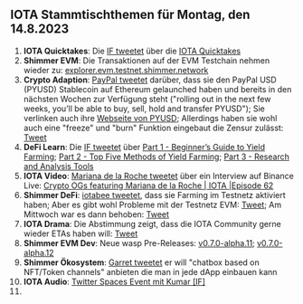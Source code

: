 ## IOTA Stammtischthemen für Montag, den 14.8.2023

1. **IOTA Quicktakes**: Die [IF tweetet](https://twitter.com/iota/status/1688475167989653505?s=20) über die [IOTA Quicktakes]()
2. **Shimmer EVM**: Die Transaktionen auf der EVM Testchain nehmen wieder zu: [explorer.evm.testnet.shimmer.network](https://explorer.evm.testnet.shimmer.network/)
3. **Crypto Adaption**: [PayPal tweetet](https://twitter.com/PayPal/status/1688552795278872576?s=20) darüber, dass sie den PayPal USD (PYUSD) Stablecoin auf Ethereum gelaunched haben und bereits in den nächsten Wochen zur Verfügung steht ("rolling out in the next few weeks, you’ll be able to buy, sell, hold and transfer PYUSD"); Sie verlinken auch ihre [Webseite von PYUSD](https://www.paypal.com/us/digital-wallet/manage-money/crypto/pyusd); Allerdings haben sie wohl auch eine "freeze" und "burn" Funktion eingebaut die Zensur zulässt: [Tweet](https://twitter.com/BTC_Culture/status/1688610579156516864?s=20)
4. **DeFi Learn**: Die [IF tweetet](https://twitter.com/iota/status/1688475179352043521?s=20) über [Part 1 - Beginner’s Guide to Yield Farming](https://blog.shimmer.network/beginners-guide-yield-farming-part-1/); [Part 2 - Top Five Methods of Yield Farming](https://blog.shimmer.network/beginners-guide-yield-farming-part-2/); [Part 3 - Research and Analysis Tools](https://blog.shimmer.network/beginners-guide-yield-farming-part-3/)
5. **IOTA Video**: [Mariana de la Roche tweetet](https://twitter.com/Marianadlrw/status/1688834267495682049?s=20) über ein Interview auf Binance Live: [Crypto OGs featuring Mariana de la Roche | IOTA |Episode 62](https://www.binance.com/en/live/video?roomId=2147215)
6. **Shimmer DeFi**: [iotabee tweetet](https://twitter.com/iotabee/status/1688863771312504832?s=20), dass sie Farming im Testnetz aktiviert haben; Aber es gibt wohl Probleme mit der Testnetz EVM: [Tweet](https://twitter.com/iotabee/status/1688888902147538945?s=20); Am Mittwoch war es dann behoben: [Tweet](https://twitter.com/iotabee/status/1689179069018222593?s=20)
7. **IOTA Drama**: Die Abstimmung zeigt, dass die IOTA Community gerne wieder ETAs haben will: [Tweet](https://twitter.com/ThomasQvOG/status/1688554188102389760?s=20)
8. **Shimmer EVM Dev**: Neue wasp Pre-Releases: [v0.7.0-alpha.11](https://github.com/iotaledger/wasp/releases/tag/v0.7.0-alpha.11); [v0.7.0-alpha.12](https://github.com/iotaledger/wasp/releases/tag/v0.7.0-alpha.12)
9. **Shimmer Ökosystem**: [Garret tweetet](https://twitter.com/GarrettBullish/status/1688745348049854464?s=20) er will "chatbox based on NFT/Token channels" anbieten die man in jede dApp einbauen kann
10. **IOTA Audio**: [Twitter Spaces Event mit Kumar [IF]](https://twitter.com/routerprotocol/status/1688889870239076352?s=20)
11. 
